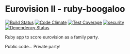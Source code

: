 # Eurovision II - ruby-boogaloo
[![Build Status](https://travis-ci.org/CeeBeeUK/laughing-sansa.svg?branch=master)](https://travis-ci.org/CeeBeeUK/laughing-sansa) [![Code Climate](https://codeclimate.com/github/CeeBeeUK/laughing-sansa/badges/gpa.svg)](https://codeclimate.com/github/CeeBeeUK/laughing-sansa) [![Test Coverage](https://codeclimate.com/github/CeeBeeUK/laughing-sansa/badges/coverage.svg)](https://codeclimate.com/github/CeeBeeUK/laughing-sansa) [![security](https://hakiri.io/github/CeeBeeUK/laughing-sansa/master.svg)](https://hakiri.io/github/CeeBeeUK/laughing-sansa/master) [![Dependency Status](https://dependencyci.com/github/CeeBeeUK/laughing-sansa/badge)](https://dependencyci.com/github/CeeBeeUK/laughing-sansa)

Ruby app to score eurovision as a family party.

Public code... Private party!
